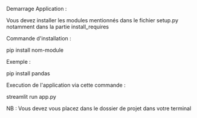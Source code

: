 Demarrage Application : 

Vous devez installer les modules mentionnés
dans le fichier setup.py notamment dans
la partie install_requires

Commande d'installation : 

pip install nom-module

Exemple : 

pip install pandas

Execution de l'application via cette commande : 

streamlit run app.py


NB : Vous devez vous placez dans le dossier
    de projet dans votre terminal

    